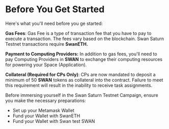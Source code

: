 # Before You Get Started

Here's what you'll need before you ge started:

**Gas Fees**:  Gas Fee is a type of transaction fee that you have to pay to execute a transaction. The fees vary based on the blockchain. Swan Saturn Testnet transactions require **SwanETH.**

**Payment to Computing Providers:** In addition to gas fees, you'll need to pay Computing Providers in **SWAN** to exchange their computing resources for powering your Space (Application).

**Collateral (Required for CPs Only)**: CPs are now mandated to deposit a minimum of 50 **SWAN** tokens as collateral into the contract. Failure to meet this requirement will result in the inability to receive task assignments.

Before immersing yourself in the Swan Saturn Testnet Campaign, ensure you make the necessary preparations:

* Set up your Metamask Wallet&#x20;
* Fund your Wallet with SwanETH&#x20;
* Fund your Wallet with Swan test SWAN
